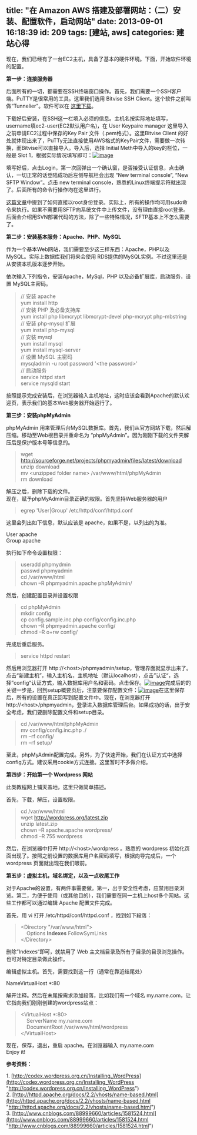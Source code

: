title: "在 Amazon AWS 搭建及部署网站：（二）安装、配置软件，启动网站"
date: 2013-09-01 16:18:39
id: 209
tags: [建站, aws]
categories: 建站心得
---

现在，我们已经有了一台EC2主机，具备了基本的硬件环境。下面，开始软件环境的配置。

<!--more-->


**第一步：连接服务器**

后面所有的一切，都需要在SSH终端窗口操作。首先，我们需要一个SSH客户端。PuTTY是很常用的工具。这里我们选用 Bitvise SSH Client。这个软件之前叫做“Tunnelier”。软件可以在 [这里下载](http://www.bitvise.com/ssh-client-download)。

下载好后安装，在SSH这一栏填入必须的信息。主机名按实际地址填写，username填ec2-user(EC2默认用户名)，在 User Keypaire manager 这里导入之前申请EC2过程中保存的Key Pair 文件（.pem格式）。这里Bitvise Client 的好处就体现出来了，PuTTy无法直接使用AWS格式的KeyPair文件，需要做一次转换，而Bitvise可以直接导入。导入后，选择 Initial Meth中导入的key的栏位，一般是 Slot 1，根据实际情况填写即可：[![image](http://www.catxn.net/wordpress/wp-content/uploads/2013/09/image_thumb4.png "image")](http://www.catxn.net/wordpress/wp-content/uploads/2013/09/image4.png)

填写好后，点击Login，第一次回弹出一个确认窗，是否接受认证信息，点击确认，一切正常的话登陆成功后左侧导航栏会出现 “New terminal console”, “New SFTP Window”。点击 new terminal console，熟悉的Linux终端提示符就出现了。后面所有的命令行操作均在这里进行。

[这篇文章](http://calebogden.com/wordpress-on-linux-in-the-amazon-cloud-with-mac)中提到了如何直接以root身份登录。实际上，所有的操作均可用sudo命令来执行。如果不需要用SFTP向系统文件中上传文件，没有理由直接root登录。后面会介绍用SVN部署代码的方法，除了一些特殊情况，SFTP基本上不怎么需要了。

**第二步：安装基本服务：Apache、PHP、MySQL**
<!--more-->

作为一个基本Web网站，我们需要至少这三样东西：Apache，PHP以及 MySQL。实际上数据库我们将来会使用 RDS提供的MySQL实例。不过这里还是从安装本机版本逐步开始。

依次输入下列指令，安装Apache，MySql，PHP 以及必备扩展库，启动服务，设置 MySQL主密码。
  > // 安装 apache      
> yum install http       
> // 安装 PHP 及必备支持库       
> yum install php libmcrypt libmcrypt-devel php-mcrypt php-mbstring       
> // 安装 php-mysql 扩展       
> yum install php-mysql       
> // 安装 mysql       
> yum install mysql       
> yum install mysql-server       
> // 设置 MySQL 主密码       
> mysqladmin -u root password '&lt;the password&gt;'       
> // 启动服务       
> service httpd start       
> service mysqld start  

按照提示完成安装后，在浏览器输入主机地址，这时应该会看到Apache的默认欢迎页，表示我们的基本Web服务器开始运行了。

**第三步：安装phpMyAdmin**

phpMyAdmin 用来管理后台MySQL数据库。首先，我们从官方网站下载，然后解压缩。移动至Web根目录并重命名为 “phpMyAdmin”。因为刚刚下载的文件夹解压后是保护版本号等信息的。
  > wget http://sourceforge.net/projects/phpmyadmin/files/latest/download      
> unzip download       
> mv &lt;unzipped folder name&gt; /var/www/html/phpMyAdmin       
> rm download  

解压之后，删除下载的文件。    
现在，赋予phpMyAdmin目录正确的权限。首先坚持Web服务器的用户
  > egrep 'User|Group' /etc/httpd/conf/httpd.conf  

这里会列出如下信息，默认应该是 apache，如果不是，以列出的为准。

User apache    
Group apache

执行如下命令设置权限：
  > useradd phpmydmin      
> passwd phpmyadmin       
> cd /var/www/html       
> chown –R phpmyadmin.apache phpMyAdmin/  

然后，创建配置目录并设置权限
  > cd phpMyAdmin      
> mkdir config       
> cp config.sample.inc.php config/config.inc.php       
> chown –R phpmyadmin.apache config/       
> chmod –R o+rw config/  

完成后重启服务。
  > service httpd restart  

然后用浏览器打开 http://&lt;host&gt;/phpmyadmin/setup，管理界面就显示出来了。点击“新建主机”，输入主机名，主机地址（默认localhost），点击”认证“，选择”config“认证方式，输入数据库用户名和密码。点击保存。[![image](http://www.catxn.net/wordpress/wp-content/uploads/2013/09/image_thumb5.png "image")](http://www.catxn.net/wordpress/wp-content/uploads/2013/09/image5.png)完成后的的关键一步是，回到setup概要页后，注意要保存配置文件：[![image](http://www.catxn.net/wordpress/wp-content/uploads/2013/09/image_thumb6.png "image")](http://www.catxn.net/wordpress/wp-content/uploads/2013/09/image6.png)在这里保存后，所有的设置在真正回写到配置文件中。现在，在浏览器打开 http://&lt;host&gt;/phpmyadmin，登录进入数据库管理后台。如果成功的话，出于安全考虑，我们要删除配置文件和setup目录。
  > cd /var/www/html/phpMyAdmin      
> mv config/config.inc.php ./       
> rm –rf config/       
> rm –rf setup/  

至此，phpMyAdmin配置完成。另外，为了快速开始，我们在认证方式中选择config方式。建议采用cookie方式连接。这里暂时不多做介绍。

**第四步：开始第一个 Wordpress 网站**

此类教程网上铺天盖地，这里只做简单描述。

首先，下载，解压，设置权限。
  > cd /var/www/html      
> wget http://wordpress.org/latest.zip       
> unzip latest.zip       
> chown –R apache.apache wordpress/       
> chmod –R 755 wordpress  

然后，在浏览器中打开 http://&lt;host&gt;/wordpress 。熟悉的 wordpress 初始化页面出现了。按照之前设置的数据库用户名密码填写，根据向导完成后，一个 wordpress 页面就出现在我们眼前。

**第五步：虚拟主机，域名绑定，以及一点收尾工作**

对于Apache的设置，有两件事需要做。第一，出于安全性考虑，应禁用目录浏览。第二，为便于使用（或其他目的），我们需要在同一主机上host多个网站。这些工作都可以通过编辑 Apache 配置文件完成。

首先，用 vi 打开 /etc/httpd/conf/httpd.conf ，找到如下段落：
  > &lt;Directory &quot;/var/www/html&quot;&gt;     
> &#160;&#160;&#160; Options **Indexes** FollowSymLinks      
> &lt;/Directory&gt;  

删除”Indexes“即可，就禁用了 Web 主文档目录及所有子目录的目录浏览操作。也可对特定目录做此操作。

编辑虚拟主机。首先，需要找到这一行（通常在靠近结尾处）

NameVirtualHost *:80

解开注释。然后在末尾按需求添加段落，比如我们有一个域名 my.name.com，让它指向我们刚刚创建的wordpress站点：
  > &lt;VirtualHost *:80&gt;     
> &#160;&#160;&#160; ServerName my.name.com      
> &#160;&#160;&#160; DocumentRoot /var/www/html/wordpress      
> &lt;/VirtualHost&gt;  

现在，保存，退出，重启 apache。在浏览器输入 my.name.com   
Enjoy it!

**参考资料：**

1\. [http://codex.wordpress.org.cn/Installing_WordPress](http://codex.wordpress.org.cn/Installing_WordPress "http://codex.wordpress.org.cn/Installing_WordPress")    
2\. [http://httpd.apache.org/docs/2.2/vhosts/name-based.html](http://httpd.apache.org/docs/2.2/vhosts/name-based.html "http://httpd.apache.org/docs/2.2/vhosts/name-based.html")    
3\. [http://www.cnblogs.com/88999660/articles/1581524.html](http://www.cnblogs.com/88999660/articles/1581524.html "http://www.cnblogs.com/88999660/articles/1581524.html")